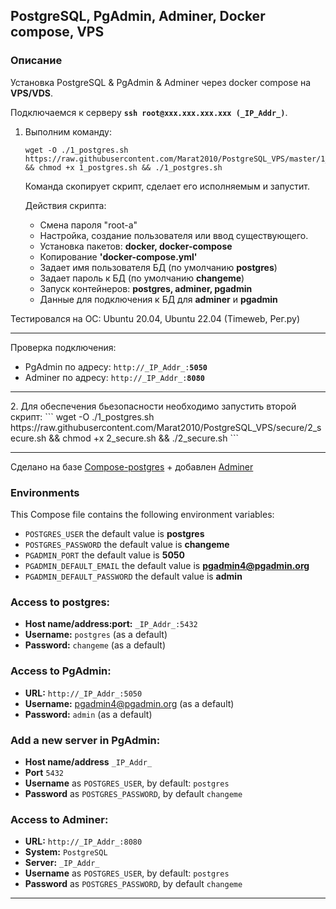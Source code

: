## PostgreSQL, PgAdmin, Adminer, Docker compose, VPS 

### Описание
Установка PostgreSQL & PgAdmin & Adminer через docker compose на **VPS/VDS**.  

  Подключаемся к серверу **`ssh root@xxx.xxx.xxx.xxx (_IP_Addr_)`**.    

1. Выполним команду:  
    ```
    wget -O ./1_postgres.sh https://raw.githubusercontent.com/Marat2010/PostgreSQL_VPS/master/1_postgres.sh && chmod +x 1_postgres.sh && ./1_postgres.sh
    ```

    Команда скопирует скрипт, сделает его исполняемым и запустит.  

    Действия скрипта:  

    - Смена пароля "root-а"  
    - Настройка, создание пользователя или ввод существующего.  
    - Установка пакетов: **docker, docker-compose**  
    - Копирование **'docker-compose.yml'**  
    - Задает имя пользователя БД (по умолчанию **postgres**)  
    - Задает пароль к БД (по умолчанию **changeme**)  
    - Запуск контейнеров: **postgres, adminer, pgadmin**  
    - Данные для подключения к БД для **adminer** и **pgadmin**  

Тестировался на ОС: Ubuntu 20.04, Ubuntu 22.04 (Timeweb, Рег.ру)
<hr>

Проверка подключения:  
* PgAdmin по адресу: `http://_IP_Addr_:`**`5050`**  
* Adminer по адресу: `http://_IP_Addr_:`**`8080`**  

<hr>
2. Для обеспечения бьезопасности необходимо запустить второй скрипт:  
    ```
    wget -O ./1_postgres.sh https://raw.githubusercontent.com/Marat2010/PostgreSQL_VPS/secure/2_secure.sh && chmod +x 2_secure.sh && ./2_secure.sh
    ```

<hr>

Сделано на базе <a href='https://github.com/khezen/compose-postgres'>Compose-postgres</a> + добавлен <a href='https://hub.docker.com/_/adminer'>Adminer</a>

### Environments
This Compose file contains the following environment variables:

* `POSTGRES_USER` the default value is **postgres**
* `POSTGRES_PASSWORD` the default value is **changeme**
* `PGADMIN_PORT` the default value is **5050**
* `PGADMIN_DEFAULT_EMAIL` the default value is **pgadmin4@pgadmin.org**
* `PGADMIN_DEFAULT_PASSWORD` the default value is **admin**

### Access to postgres: 
* **Host name/address:port:** `_IP_Addr_:5432`
* **Username:** `postgres` (as a default)
* **Password:** `changeme` (as a default)

### Access to PgAdmin: 
* **URL:** `http://_IP_Addr_:5050`
* **Username:** pgadmin4@pgadmin.org (as a default)
* **Password:** `admin` (as a default)

### Add a new server in PgAdmin:
* **Host name/address** `_IP_Addr_`
* **Port** `5432`
* **Username** as `POSTGRES_USER`, by default: `postgres`
* **Password** as `POSTGRES_PASSWORD`, by default `changeme`

### Access to Adminer: 
* **URL:** `http://_IP_Addr_:8080`
* **System:** `PostgreSQL`
* **Server:** `_IP_Addr_`
* **Username** as `POSTGRES_USER`, by default: `postgres`
* **Password** as `POSTGRES_PASSWORD`, by default `changeme`
<hr>


